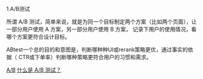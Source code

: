 1.A/B测试

所谓 A/B 测试，简单来说，就是为同一个目标制定两个方案（比如两个页面），让一部分用户使用 A 方案，另一部分用户使用 B 方案，
记录下用户的使用情况，看哪个方案更符合设计目标。

ABtest一个总的目的和意图是，判断哪种种UI或rerank策略更优，通过事实的依据（ CTR或下单率）判断哪种策略更符合用户的习惯和需求。

[A/B](https://blog.csdn.net/Weiguang_123/article/details/49203239)
[什么是 A/B 测试？](https://www.zhihu.com/question/20045543)
